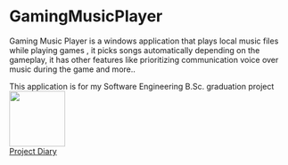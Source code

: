 # GamingMusicPlayer
Gaming Music Player is a windows application that plays local music files while playing games , it picks songs automatically depending on the gameplay, it has other features like prioritizing communication voice over music during the game and more..

This application is for my Software Engineering B.Sc. graduation project
<img src="https://i.imgur.com/brXAnK3.png" width="100"/>  
[Project Diary](https://github.com/alkerr/GamingMusicPlayer/wiki/Project-Diary)

